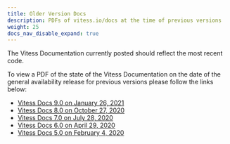 ```yaml
---
title: Older Version Docs
description: PDFs of vitess.io/docs at the time of previous versions
weight: 25
docs_nav_disable_expand: true
---
```


The Vitess Documentation currently posted should reflect the most recent code.

To view a PDF of the state of the Vitess Documentation on the date of the general availability release for previous versions please follow the links below:

- [Vitess Docs 9.0 on January 26, 2021](https://github.com/vitessio/website/blob/mp-pdf-folder/static/files/version-pdfs/Vitess-Docs-9.0-01-26-2021.pdf)
- [Vitess Docs 8.0 on October 27, 2020](https://github.com/vitessio/website/blob/mp-pdf-folder/static/files/version-pdfs/Vitess-Docs-8.0-10-27-2020.pdf)
- [Vitess Docs 7.0 on July 28, 2020](https://github.com/vitessio/website/blob/mp-pdf-folder/static/files/version-pdfs/Vitess-Docs-7.0-07-28-2020.pdf)
- [Vitess Docs 6.0 on April 29, 2020](https://github.com/vitessio/website/blob/mp-pdf-folder/static/files/version-pdfs/Vitess-Docs-6.0-04-29-2020.pdf)
- [Vitess Docs 5.0 on February 4, 2020](https://github.com/vitessio/website/blob/mp-pdf-folder/static/files/version-pdfs/Vitess-Docs-5.0-02-04-2020.pdf)
